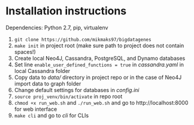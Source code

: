 # Installation instructions<br>

Dependencies: Python 2.7, pip, virtualenv<br>

1. `git clone https://github.com/mikmaks97/bigdatagenes`
2. `make init` in project root (make sure path to project does not contain spaces!)
3. Create local Neo4J, Cassandra, PostgreSQL, and Dynamo databases
4. Set line `enable_user_defined_functions = true` in *cassandra.yaml* in local Cassandra folder
4. Copy data to *data/* directory in project repo or in the case of Neo4J import data to graph folder
5. Change default settings for databases in *config.ini*
6. `source proj_venv/bin/activate` in repo root
7. `chmod +x run_web.sh` and `./run_web.sh` and go to http://localhost:8000 for web interface
8. `make cli` and go to *cli* for CLIs

